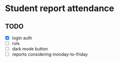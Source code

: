# Student report attendance 



## TODO

- [x] login auth
- [ ] rols
- [ ] dark mode button
- [ ] reports considering monday-to-friday